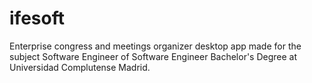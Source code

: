 # ifesoft
Enterprise congress and meetings organizer desktop app made for the subject Software Engineer of Software Engineer Bachelor's Degree at Universidad Complutense Madrid.
